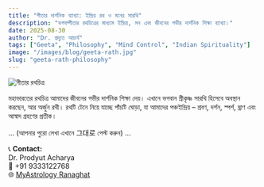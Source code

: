 ```yaml
---
title: "গীতার দার্শনিক ব্যাখ্যা: ইন্দ্রিয় রথ ও মনের সারথি"
description: "ভগবদ্গীতার রথচিত্রের মাধ্যমে ইন্দ্রিয়, মন এবং জীবনের গভীর দার্শনিক শিক্ষা ব্যাখ্যা।"
date: 2025-08-30
author: "Dr. প্রদ্যুত আচার্য"
tags: ["Geeta", "Philosophy", "Mind Control", "Indian Spirituality"]
image: "/images/blog/geeta-rath.jpg"
slug: "geeta-rath-philosophy"
---
```


![গীতার রথচিত্র](/images/blog/geeta-rath.jpg)

মহাভারতের রথচিত্র আমাদের জীবনের গভীর দার্শনিক শিক্ষা দেয়। এখানে ভগবান শ্রীকৃষ্ণ সারথি হিসেবে অবস্থান করছেন, আর অর্জুন রথী। রথটি টেনে নিয়ে যাচ্ছে পাঁচটি ঘোড়া, যা আমাদের পঞ্চইন্দ্রিয় – শ্রবণ, দর্শন, স্পর্শ, ঘ্রাণ এবং আস্বাদ গ্রহণের প্রতীক।

... (আপনার পুরো লেখা এখানে 그대로 পেস্ট করুন) ...

📞 **Contact:**  
Dr. Prodyut Acharya  
📱 +91 9333122768  
🌐 [MyAstrology Ranaghat](https://astro.myastrology.in)
